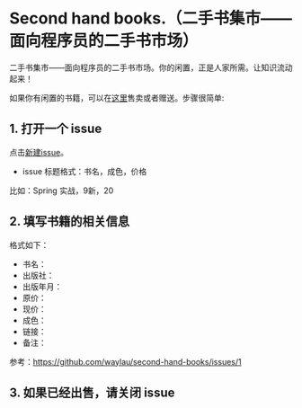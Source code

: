 # Second hand books.（二手书集市——面向程序员的二手书市场）

二手书集市——面向程序员的二手书市场。你的闲置，正是人家所需。让知识流动起来！

如果你有闲置的书籍，可以在[这里](https://github.com/waylau/second-hand-books/issues)售卖或者赠送。步骤很简单:

## 1. 打开一个 issue

点击[新建issue](https://github.com/waylau/second-hand-books/issues/new)。

* issue 标题格式：书名，成色，价格

比如：Spring 实战，9新，20

## 2. 填写书籍的相关信息

格式如下：

* 书名：
* 出版社：
* 出版年月：
* 原价：
* 现价：
* 成色：
* 链接：
* 备注：

参考：<https://github.com/waylau/second-hand-books/issues/1>

## 3. 如果已经出售，请关闭 issue
